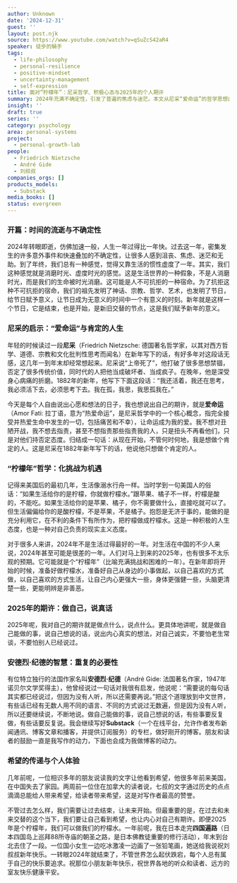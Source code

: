 ```yaml
---
author: Unknown
date: '2024-12-31'
guest: ''
layout: post.njk
source: https://www.youtube.com/watch?v=qSuZcS42aR4
speaker: 徒步的騎手
tags:
  - life-philosophy
  - personal-resilience
  - positive-mindset
  - uncertainty-management
  - self-expression
title: 面对“柠檬年”：尼采哲学、积极心态与2025年的个人期许
summary: 2024年充满不确定性，引发了普遍的焦虑与迷茫。本文从尼采“爱命运”的哲学思想出发，结合“生活给你柠檬，就做柠檬水”的美国俗语，探讨在不利环境中保持积极心态、承担个人责任的重要性。作者分享了对2025年的期许：做自己能做的事，说自己想说的话，并强调了重复表达真理的必要性，旨在传递希望，鼓励读者在变幻的世界中找到属于自己的快乐与平静。
insight: ''
draft: true
series: ''
category: psychology
area: personal-systems
project:
  - personal-growth-lab
people:
  - Friedrich Nietzsche
  - André Gide
  - 刘叔叔
companies_orgs: []
products_models:
  - Substack
media_books: []
status: evergreen
---
```


### 开篇：时间的流逝与不确定性

2024年转眼即逝，仿佛加速一般，人生一年过得比一年快。过去这一年，密集发生的许多意外事件和快速叠加的不确定性，让很多人感到沮丧、焦虑、迷茫和无助。到了年终，我们总有一种感觉，觉得又靠生活的惯性虚度了一年。其实，我们这种感觉就是消磨时光、虚度时光的感觉。这是生活世界的一种假象，不是人消磨时光，而是我们的生命被时光消磨。这可能是人不可抗拒的一种宿命。为了抗拒这种不可抗拒的宿命，我们的祖先发明了神话、宗教、哲学、艺术，也发明了节日，给节日赋予意义，让节日成为无意义的时间中一个有意义的时刻。新年就是这样一个节日，它是结束，也是开始，是新旧交替的节点，这是我们赋予新年的意义。

### 尼采的启示：“爱命运”与肯定的人生

年轻的时候读过一段**尼采**（Friedrich Nietzsche: 德国著名哲学家，以其对西方哲学、道德、宗教和文化批判性思考而闻名）在新年写下的话，有好多年对这段话无感，这几年一到年末却经常想起来。尼采说“上帝死了”，他打破了很多思想禁锢，否定了很多传统价值，同时代的人把他当成破坏者、当成疯子。在晚年，他是深受身心病痛的折磨。1882年的新年，他写下下面这段话：“我还活着，我还在思考，我必须活下去，必须思考下去。我在孤，我思，我思孤我在。”

今天是每个人自由说出心愿和想法的日子，我也想说出自己的期许，就是**爱命运**（Amor Fati: 拉丁语，意为“热爱命运”，是尼采哲学中的一个核心概念，指完全接受并热爱生命中发生的一切，包括痛苦和不幸），让命运成为我的爱。我不想对丑陋开战，我不想去指责，甚至不想指责那些指责我的人，只是扭头不再看他们，只是对他们持否定态度。归结成一句话：从现在开始，不管何时何地，我是想做个肯定的人。这是尼采在1882年新年写下的话，他说他只想做个肯定的人。

### “柠檬年”哲学：化挑战为机遇

记得来美国后的最初几年，生活像溺水行舟一样。当时学到一句美国人的俗话：“如果生活给你的是柠檬，你就做柠檬水。”跟苹果、橘子不一样，柠檬是酸的，不能吃。如果生活给你的是苹果、橘子，你不需要做什么，直接吃就可以了。但生活偏偏给你的是酸柠檬，不是苹果，不是橘子。抱怨是无济于事的，能做的是充分利用它，在不利的条件下有所作为，把柠檬做成柠檬水。这是一种积极的人生态度，也是一种对自己负责的现实主义态度。

对于很多人来讲，2024年不是生活过得最好的一年。对生活在中国的不少人来说，2024年甚至可能是很差的一年。人们对马上到来的2025年，也有很多不太乐观的预期。它可能就是个“柠檬年”（比喻充满挑战和困难的一年）。在新年即将开始的时候，准备好做柠檬水，准备好自己从身边的小事做起，以自己喜欢的方式做，以自己喜欢的方式生活，让自己内心更强大一些，身体更强健一些，头脑更清楚一些，更能明辨是非善恶。

### 2025年的期许：做自己，说真话

2025年呢，我对自己的期许就是做点什么，说点什么。更具体地讲呢，就是做自己能做的事，说自己想说的话，说出内心真实的想法，对自己诚实，不要怕老生常谈，不要怕别人已经说过。

### 安德烈·纪德的智慧：重复的必要性

有位特立独行的法国作家名叫**安德烈·纪德**（André Gide: 法国著名作家，1947年诺贝尔文学奖得主），他曾经说过一句话对我很有启发，他说呢：“需要说的每句话其实都已经说过，但因为没有人听，所以还需要再说。”把这个道理放到中文世界，有些话已经有无数人用不同的语言、不同的方式说过无数遍，但是因为没有人听，所以还要继续说，不断地说。做自己能做的事，说自己想说的话，有些事要反复做，有些话要反复说。我会继续写好**Substack**（一个在线平台，允许作者发布新闻通讯、博客文章和播客，并提供订阅服务）的专栏，做好刚开的博客。朋友和读者的鼓励一直是我写作的动力，下面也会成为我做博客的动力。

### 希望的传递与个人体验

几年前呢，一位相识多年的朋友说读我的文字让他看到希望，他很多年前来美国，在中国失去了家园。两周前一位住在加拿大的读者说，七叔的文字通过历史的点点滴滴总能给人带来希望，给读者带来希望，这是对写作者最高的赞誉。

不管过去怎么样，我们需要让过去结束，让未来开始。但最重要的是，在过去和未来交替的这个当下，我们要让自己看到希望，也让内心对自己有期许。即便2025年是个柠檬年，我们可以做我们的柠檬水。一年前呢，我在日本走完**四国遍路**（日本四国岛上巡拜88所寺庙的朝圣之路，是日本佛教徒重要的修行活动），年末到台北去住了一段。一位国小女生一边吃冰激凌一边画了一张铅笔画，她送给我说祝刘叔叔新年快乐。一转眼2024年就结束了，不管世界怎么起伏跌宕，每个人总有属于自己的快乐要追求。祝那位小朋友新年快乐，祝世界各地的听众和读者、远方的室友快乐健康平安。